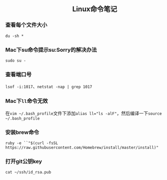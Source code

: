 ## &emsp;&emsp;&emsp;&emsp;&emsp;&emsp;&emsp;&emsp;&emsp;&emsp;Linux命令笔记


### 查看每个文件大小

`du -sh *`

### Mac下su命令提示su:Sorry的解决办法

`sudo su -`

### 查看端口号

`lsof -i:1017`、`netstat -nap | grep 1017`

### Mac下`ll`命令无效

在`vim ~/.bash_profile`文件下添加`alias ll="ls -alF"`，然后编译一下`source ~/.bash_profile`

### 安装brew命令

`ruby -e ``"$(curl -fsSL https://raw.githubusercontent.com/Homebrew/install/master/install)"`

### 打开git公钥key

`cat ~/ssh/id_rsa.pub`